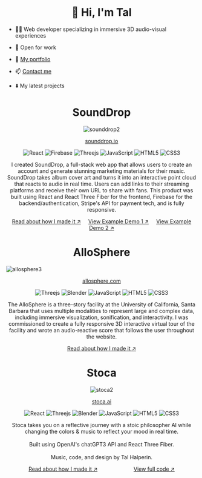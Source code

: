 <h1 align="center">👋 Hi, I'm Tal</h1>

- 👨‍💻 Web developer specializing in immersive 3D audio-visual experiences

- 👐 Open for work

- 📁 <a href="https://projects.talhalperin.com">My portfolio</a>


- :mailbox: <a href="mailto:tal9110@gmail.com">Contact me</a>

<!-- 🌐 <a href="https://talhalperin.com">My website</a> -->



- ⬇️ My latest projects

<h1 align="center">SoundDrop</h1>

<div align="center">
  
  ![sounddrop2](https://user-images.githubusercontent.com/9994843/211498263-b6346951-9bfa-412d-8544-d0dd4ca6c9ac.gif)  
  
</div>
  
<div align="center">

<a href="https://sounddrop.io">sounddrop.io</a>

</div>

<div align="center">

![React](https://img.shields.io/badge/react-%2320232a.svg?style=for-the-badge&logo=react&logoColor=%2361DAFB)
![Firebase](https://img.shields.io/badge/Firebase-039BE5?style=for-the-badge&logo=Firebase&logoColor=white)
![Threejs](https://img.shields.io/badge/threejs-black?style=for-the-badge&logo=three.js&logoColor=white)
![JavaScript](https://img.shields.io/badge/javascript-%23323330.svg?style=for-the-badge&logo=javascript&logoColor=%23F7DF1E)
![HTML5](https://img.shields.io/badge/html5-%23E34F26.svg?style=for-the-badge&logo=html5&logoColor=white)
![CSS3](https://img.shields.io/badge/css3-%231572B6.svg?style=for-the-badge&logo=css3&logoColor=white)

</div>

<p align="center">I created SoundDrop, a full-stack web app that allows users to create an account and generate stunning marketing materials for their music. SoundDrop takes album cover art and turns it into an interactive point cloud that reacts to audio in real time. Users can add links to their streaming platforms and receive their own URL to share with fans. This product was built using React and React Three Fiber for the frontend, Firebase for the backend/authentication, Stripe's API for payment tech, and is fully responsive.</p>

<div align="center">
  <a href="https://projects.talhalperin.com/projects/sounddrop">Read about how I made it ↗</a>&nbsp;&nbsp;&nbsp;&nbsp;
  <a href="https://sounddrop.io/halp-let-it-happen">View Example Demo 1 ↗</a>&nbsp;&nbsp;&nbsp;&nbsp;
  <a href="https://sounddrop.io/halp-let-it-happen*">View Example Demo 2 ↗</a>
</div>


<h1 align="center">AlloSphere</h1>

  
![allosphere3](https://user-images.githubusercontent.com/9994843/211492522-ffc8ae96-d22f-4e13-a352-b8e38c77c367.gif) 
  
<div align="center">

<a href="https://allosphere.com">allosphere.com</a>

</div>

<div align="center">

![Threejs](https://img.shields.io/badge/threejs-black?style=for-the-badge&logo=three.js&logoColor=white)
![Blender](https://img.shields.io/badge/blender-%23F5792A.svg?style=for-the-badge&logo=blender&logoColor=white)
![JavaScript](https://img.shields.io/badge/javascript-%23323330.svg?style=for-the-badge&logo=javascript&logoColor=%23F7DF1E)
![HTML5](https://img.shields.io/badge/html5-%23E34F26.svg?style=for-the-badge&logo=html5&logoColor=white)
![CSS3](https://img.shields.io/badge/css3-%231572B6.svg?style=for-the-badge&logo=css3&logoColor=white)

</div>

<p align="center">The AlloSphere is a three-story facility at the University of California, Santa Barbara that uses multiple modalities to represent large and complex data, including immersive visualization, sonification, and interactivity. I was commissioned to create a fully responsive 3D interactive virtual tour of the facility and wrote an audio-reactive score that follows the user throughout the website.</p>

<div align="center" style="display: flex; justify-content: center; gap: 40px;">
  <a href="https://projects.talhalperin.com/projects/allosphere">Read about how I made it ↗</a>
</div>


<h1 align="center">Stoca</h1>

<div align="center">

<!-- <img width="640" alt="Screenshot 2023-01-09 at 5 04 57 PM" src="https://user-images.githubusercontent.com/9994843/211439375-8aca96c0-d14c-4ede-a8a7-c817cfaf7f2a.png"> -->
![stoca2](https://user-images.githubusercontent.com/9994843/211513529-36a18556-656b-46fb-ac73-2023ad0c4661.gif)

</div>

<div align="center">

<a href="https://stoca.ai">stoca.ai</a>
</div>


<div align="center">

![React](https://img.shields.io/badge/react-%2320232a.svg?style=for-the-badge&logo=react&logoColor=%2361DAFB)
![Threejs](https://img.shields.io/badge/threejs-black?style=for-the-badge&logo=three.js&logoColor=white)
![Blender](https://img.shields.io/badge/blender-%23F5792A.svg?style=for-the-badge&logo=blender&logoColor=white)
![JavaScript](https://img.shields.io/badge/javascript-%23323330.svg?style=for-the-badge&logo=javascript&logoColor=%23F7DF1E)
![HTML5](https://img.shields.io/badge/html5-%23E34F26.svg?style=for-the-badge&logo=html5&logoColor=white)
![CSS3](https://img.shields.io/badge/css3-%231572B6.svg?style=for-the-badge&logo=css3&logoColor=white)

</div>

<p align="center">
  Stoca takes you on a reflective journey with a stoic philosopher AI while changing the colors & music to reflect your mood in real time.
  <br /><br />
  Built using OpenAI's chatGPT3 API and React Three Fiber.
  <br /><br />
  Music, code, and design by Tal Halperin.
</p>

<div align="center" style="display: flex; justify-content: center; gap: 40px;">
  <a href="https://projects.talhalperin.com/projects/stoca">Read about how I made it ↗</a>&nbsp;&nbsp;&nbsp;&nbsp;
  <a href="https://github.com/tal9110/stoca">View full code ↗</a>
</div>


